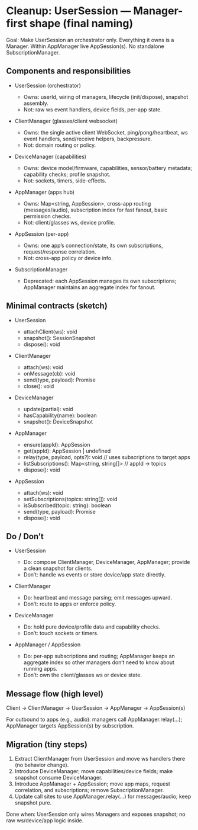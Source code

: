 # Cleanup: UserSession — Manager-first shape (final naming)

Goal: Make UserSession an orchestrator only. Everything it owns is a Manager. Within AppManager live AppSession(s). No standalone SubscriptionManager.

## Components and responsibilities

- UserSession (orchestrator)
  - Owns: userId, wiring of managers, lifecycle (init/dispose), snapshot assembly.
  - Not: raw ws event handlers, device fields, per-app state.

- ClientManager (glasses/client websocket)
  - Owns: the single active client WebSocket, ping/pong/heartbeat, ws event handlers, send/receive helpers, backpressure.
  - Not: domain routing or policy.

- DeviceManager (capabilities)
  - Owns: device model/firmware, capabilities, sensor/battery metadata; capability checks; profile snapshot.
  - Not: sockets, timers, side-effects.

- AppManager (apps hub)
  - Owns: Map<string, AppSession>, cross-app routing (messages/audio), subscription index for fast fanout, basic permission checks.
  - Not: client/glasses ws, device profile.

- AppSession (per-app)
  - Owns: one app’s connection/state, its own subscriptions, request/response correlation.
  - Not: cross-app policy or device info.

- SubscriptionManager
  - Deprecated: each AppSession manages its own subscriptions; AppManager maintains an aggregate index for fanout.

## Minimal contracts (sketch)

- UserSession
  - attachClient(ws): void
  - snapshot(): SessionSnapshot
  - dispose(): void

- ClientManager
  - attach(ws): void
  - onMessage(cb): void
  - send(type, payload): Promise<void>
  - close(): void

- DeviceManager
  - update(partial): void
  - hasCapability(name): boolean
  - snapshot(): DeviceSnapshot

- AppManager
  - ensure(appId): AppSession
  - get(appId): AppSession | undefined
  - relay(type, payload, opts?): void // uses subscriptions to target apps
  - listSubscriptions(): Map<string, string[]> // appId -> topics
  - dispose(): void

- AppSession
  - attach(ws): void
  - setSubscriptions(topics: string[]): void
  - isSubscribed(topic: string): boolean
  - send(type, payload): Promise<void>
  - dispose(): void

## Do / Don’t

- UserSession
  - Do: compose ClientManager, DeviceManager, AppManager; provide a clean snapshot for clients.
  - Don’t: handle ws events or store device/app state directly.

- ClientManager
  - Do: heartbeat and message parsing; emit messages upward.
  - Don’t: route to apps or enforce policy.

- DeviceManager
  - Do: hold pure device/profile data and capability checks.
  - Don’t: touch sockets or timers.

- AppManager / AppSession
  - Do: per-app subscriptions and routing; AppManager keeps an aggregate index so other managers don’t need to know about running apps.
  - Don’t: own the client/glasses ws or device state.

## Message flow (high level)

Client → ClientManager → UserSession → AppManager → AppSession(s)

For outbound to apps (e.g., audio): managers call AppManager.relay(...); AppManager targets AppSession(s) by subscription.

## Migration (tiny steps)

1. Extract ClientManager from UserSession and move ws handlers there (no behavior change).
2. Introduce DeviceManager; move capabilities/device fields; make snapshot consume DeviceManager.
3. Introduce AppManager + AppSession; move app maps, request correlation, and subscriptions; remove SubscriptionManager.
4. Update call sites to use AppManager.relay(...) for messages/audio; keep snapshot pure.

Done when: UserSession only wires Managers and exposes snapshot; no raw ws/device/app logic inside.
